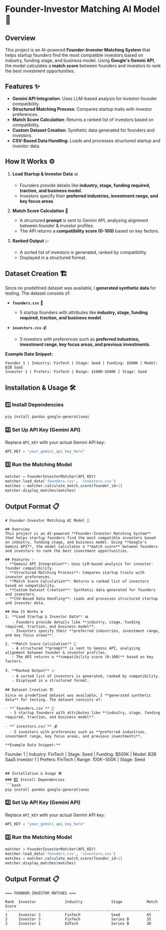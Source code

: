 # Founder-Investor Matching AI Model 🚀


## Overview
This project is an AI-powered **Founder-Investor Matching System** that helps startup founders find the most compatible investors based on industry, funding stage, and business model. Using **Google's Gemini API**, the model calculates a **match score** between founders and investors to rank the best investment opportunities.

## Features ✨
- **Gemini API Integration**: Uses LLM-based analysis for investor-founder compatibility.
- **Structured Matching Process**: Compares startup traits with investor preferences.
- **Match Score Calculation**: Returns a ranked list of investors based on compatibility.
- **Custom Dataset Creation**: Synthetic data generated for founders and investors.
- **CSV-Based Data Handling**: Loads and processes structured startup and investor data.

## How It Works ⚙️
1. **Load Startup & Investor Data** 📊  
   - Founders provide details like **industry, stage, funding required, traction, and business model**.  
   - Investors specify their **preferred industries, investment range, and key focus areas**.

2. **Match Score Calculation** 🎯  
   - A structured **prompt** is sent to Gemini API, analyzing alignment between founder & investor profiles.
   - The API returns a **compatibility score (0-100)** based on key factors.

3. **Ranked Output** 📈  
   - A sorted list of investors is generated, ranked by compatibility.
   - Displayed in a structured format.

## Dataset Creation 🏗️
Since no predefined dataset was available, I **generated synthetic data** for testing. The dataset consists of:

- **`founders.csv`** 🏢  
  - 5 startup founders with attributes like **industry, stage, funding required, traction, and business model**.
  
- **`investors.csv`** 💰  
  - 5 investors with preferences such as **preferred industries, investment range, key focus areas, and previous investments**.

**Example Data Snippet:**
```
Founder 1 | Industry: FinTech | Stage: Seed | Funding: $500K | Model: B2B SaaS
Investor 1 | Prefers: FinTech | Range: $100K-$500K | Stage: Seed
```

## Installation & Usage 🛠️
### 1️⃣ Install Dependencies
```bash
pip install pandas google-generativeai
```
### 2️⃣ Set Up API Key (Gemini API)
Replace `API_KEY` with your actual Gemini API key:
```python
API_KEY = "your_gemini_api_key_here"
```

### 3️⃣ Run the Matching Model
```python
matcher = FounderInvestorMatcher(API_KEY)
matcher.load_data('founders.csv', 'investors.csv')
matches = matcher.calculate_match_score(founder_id=1)
matcher.display_matches(matches)
```

## Output Format 📋
```
# Founder-Investor Matching AI Model 🚀

## Overview
This project is an AI-powered **Founder-Investor Matching System** that helps startup founders find the most compatible investors based on industry, funding stage, and business model. Using **Google's Gemini API**, the model calculates a **match score** between founders and investors to rank the best investment opportunities.

## Features ✨
- **Gemini API Integration**: Uses LLM-based analysis for investor-founder compatibility.
- **Structured Matching Process**: Compares startup traits with investor preferences.
- **Match Score Calculation**: Returns a ranked list of investors based on compatibility.
- **Custom Dataset Creation**: Synthetic data generated for founders and investors.
- **CSV-Based Data Handling**: Loads and processes structured startup and investor data.

## How It Works ⚙️
1. **Load Startup & Investor Data** 📊  
   - Founders provide details like **industry, stage, funding required, traction, and business model**.  
   - Investors specify their **preferred industries, investment range, and key focus areas**.

2. **Match Score Calculation** 🎯  
   - A structured **prompt** is sent to Gemini API, analyzing alignment between founder & investor profiles.
   - The API returns a **compatibility score (0-100)** based on key factors.

3. **Ranked Output** 📈  
   - A sorted list of investors is generated, ranked by compatibility.
   - Displayed in a structured format.

## Dataset Creation 🏗️
Since no predefined dataset was available, I **generated synthetic data** for testing. The dataset consists of:

- **`founders.csv`** 🏢  
  - 5 startup founders with attributes like **industry, stage, funding required, traction, and business model**.
  
- **`investors.csv`** 💰  
  - 5 investors with preferences such as **preferred industries, investment range, key focus areas, and previous investments**.

**Example Data Snippet:**
```
Founder 1 | Industry: FinTech | Stage: Seed | Funding: $500K | Model: B2B SaaS
Investor 1 | Prefers: FinTech | Range: $100K-$500K | Stage: Seed
```

## Installation & Usage 🛠️
### 1️⃣ Install Dependencies
```bash
pip install pandas google-generativeai
```
### 2️⃣ Set Up API Key (Gemini API)
Replace `API_KEY` with your actual Gemini API key:
```python
API_KEY = "your_gemini_api_key_here"
```

### 3️⃣ Run the Matching Model
```python
matcher = FounderInvestorMatcher(API_KEY)
matcher.load_data('founders.csv', 'investors.csv')
matches = matcher.calculate_match_score(founder_id=1)
matcher.display_matches(matches)
```

## Output Format 📋
```
=== FOUNDER-INVESTOR MATCHES ===

Rank  Investor             Industry             Stage           Match Score
----------------------------------------------------------------------
1     Investor 2           FinTech              Seed            65        
2     Investor 3           FinTech              Series B        35        
3     Investor 1           EdTech               Series B        30  

```
